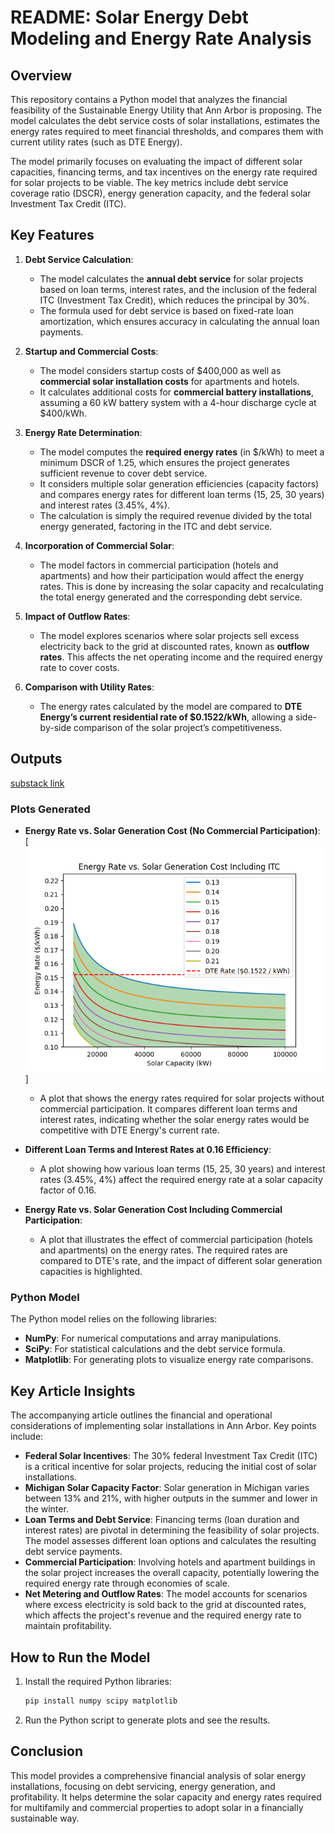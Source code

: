 # README: Solar Energy Debt Modeling and Energy Rate Analysis

## Overview

This repository contains a Python model that analyzes the financial feasibility of the Sustainable Energy Utility
that Ann Arbor is proposing. The model calculates the debt service costs of solar installations, estimates the energy 
rates required to meet financial thresholds, and compares them with current utility rates (such as DTE Energy).

The model primarily focuses on evaluating the impact of different solar capacities, financing terms, and tax incentives 
on the energy rate required for solar projects to be viable. The key metrics include debt service coverage ratio (DSCR), 
energy generation capacity, and the federal solar Investment Tax Credit (ITC).

## Key Features

1. **Debt Service Calculation**: 
   - The model calculates the **annual debt service** for solar projects based on loan terms, interest rates, and the inclusion of the federal ITC (Investment Tax Credit), which reduces the principal by 30%.
   - The formula used for debt service is based on fixed-rate loan amortization, which ensures accuracy in calculating the annual loan payments.

2. **Startup and Commercial Costs**:
   - The model considers startup costs of $400,000 as well as **commercial solar installation costs** for apartments and hotels.
   - It calculates additional costs for **commercial battery installations**, assuming a 60 kW battery system with a 4-hour discharge cycle at $400/kWh.

3. **Energy Rate Determination**:
   - The model computes the **required energy rates** (in $/kWh) to meet a minimum DSCR of 1.25, which ensures the 
   project generates sufficient revenue to cover debt service.
   - It considers multiple solar generation efficiencies (capacity factors) and compares energy rates for different loan 
   terms (15, 25, 30 years) and interest rates (3.45%, 4%).
   - The calculation is simply the required revenue divided by the total energy generated, 
   factoring in the ITC and debt service.

4. **Incorporation of Commercial Solar**:
   - The model factors in commercial participation (hotels and apartments) and how their participation would affect the energy rates. This is done by increasing the solar capacity and recalculating the total energy generated and the corresponding debt service.

5. **Impact of Outflow Rates**:
   - The model explores scenarios where solar projects sell excess electricity back to the grid at discounted rates, known as **outflow rates**. This affects the net operating income and the required energy rate to cover costs.

6. **Comparison with Utility Rates**:
   - The energy rates calculated by the model are compared to **DTE Energy’s current residential rate of $0.1522/kWh**, allowing a side-by-side comparison of the solar project’s competitiveness.

## Outputs

[substack link](https://chriszhang3.substack.com/p/free-solar-panels-if-you-sign-up?r=17stkd)


### Plots Generated
- **Energy Rate vs. Solar Generation Cost (No Commercial Participation)**:
[![Energy Rate vs. Solar Generation Cost (No Commercial Participation)](/imgs/capfactor.png)]
   - A plot that shows the energy rates required for solar projects without commercial participation. 
  It compares different loan terms and interest rates, indicating whether the solar energy rates would be competitive with DTE Energy's current rate.

- **Different Loan Terms and Interest Rates at 0.16 Efficiency**:
   - A plot showing how various loan terms (15, 25, 30 years) and interest rates (3.45%, 4%) affect the required energy rate at a solar capacity factor of 0.16.

- **Energy Rate vs. Solar Generation Cost Including Commercial Participation**:
   - A plot that illustrates the effect of commercial participation (hotels and apartments) on the energy rates. The required rates are compared to DTE's rate, and the impact of different solar generation capacities is highlighted.

### Python Model

The Python model relies on the following libraries:
- **NumPy**: For numerical computations and array manipulations.
- **SciPy**: For statistical calculations and the debt service formula.
- **Matplotlib**: For generating plots to visualize energy rate comparisons.

## Key Article Insights

The accompanying article outlines the financial and operational considerations of implementing solar installations in Ann Arbor. Key points include:
- **Federal Solar Incentives**: The 30% federal Investment Tax Credit (ITC) is a critical incentive for solar projects, reducing the initial cost of solar installations.
- **Michigan Solar Capacity Factor**: Solar generation in Michigan varies between 13% and 21%, with higher outputs in the summer and lower in the winter.
- **Loan Terms and Debt Service**: Financing terms (loan duration and interest rates) are pivotal in determining the feasibility of solar projects. The model assesses different loan options and calculates the resulting debt service payments.
- **Commercial Participation**: Involving hotels and apartment buildings in the solar project increases the overall capacity, potentially lowering the required energy rate through economies of scale.
- **Net Metering and Outflow Rates**: The model accounts for scenarios where excess electricity is sold back to the grid at discounted rates, which affects the project's revenue and the required energy rate to maintain profitability.

## How to Run the Model

1. Install the required Python libraries:
   ```bash
   pip install numpy scipy matplotlib
   ```

2. Run the Python script to generate plots and see the results.

## Conclusion

This model provides a comprehensive financial analysis of solar energy installations, focusing on debt servicing, energy generation, and profitability. It helps determine the solar capacity and energy rates required for multifamily and commercial properties to adopt solar in a financially sustainable way.

